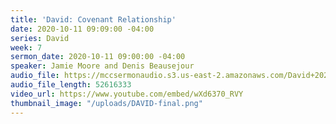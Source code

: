 ```yaml
---
title: 'David: Covenant Relationship'
date: 2020-10-11 09:09:00 -04:00
series: David
week: 7
sermon_date: 2020-10-11 09:00:00 -04:00
speaker: Jamie Moore and Denis Beausejour
audio_file: https://mccsermonaudio.s3.us-east-2.amazonaws.com/David+2020/David-+10-11-20.mp3
audio_file_length: 52616333
video_url: https://www.youtube.com/embed/wXd6370_RVY
thumbnail_image: "/uploads/DAVID-final.png"
---
```


